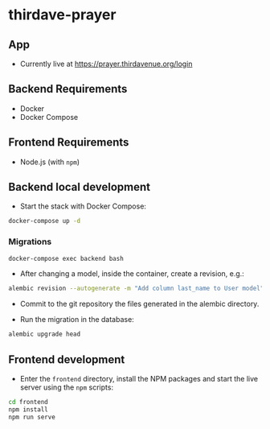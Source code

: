 # thirdave-prayer

## App

* Currently live at https://prayer.thirdavenue.org/login

## Backend Requirements

* Docker
* Docker Compose

## Frontend Requirements

* Node.js (with `npm`)

## Backend local development

* Start the stack with Docker Compose:

```bash
docker-compose up -d
```

### Migrations

```bash
docker-compose exec backend bash
```

* After changing a model, inside the container, create a revision, e.g.:

```bash
alembic revision --autogenerate -m "Add column last_name to User model"
```

* Commit to the git repository the files generated in the alembic directory.

* Run the migration in the database:

```bash
alembic upgrade head
```

## Frontend development

* Enter the `frontend` directory, install the NPM packages and start the live server using the `npm` scripts:

```bash
cd frontend
npm install
npm run serve
```
